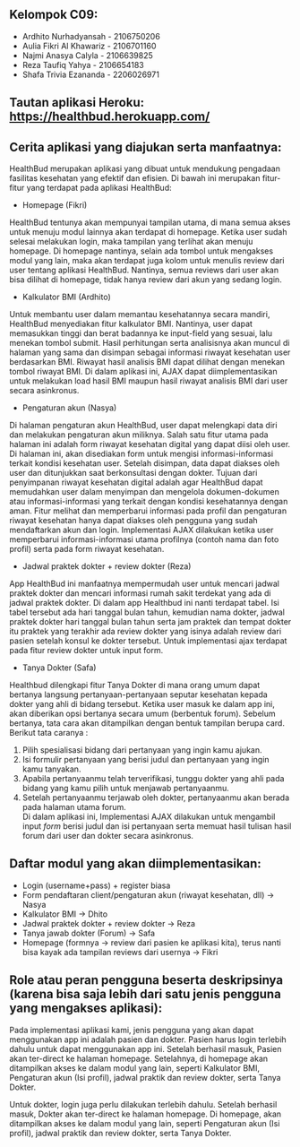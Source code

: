 ## Kelompok C09:
* Ardhito Nurhadyansah - 2106750206
* Aulia Fikri Al Khawariz - 2106701160
* Najmi Anasya Calyla - 2106639825
* Reza Taufiq Yahya - 2106654183
* Shafa Trivia Ezananda - 2206026971

## Tautan aplikasi Heroku: https://healthbud.herokuapp.com/

## Cerita aplikasi yang diajukan serta manfaatnya:

HealthBud merupakan aplikasi yang dibuat untuk mendukung pengadaan fasilitas kesehatan yang efektif dan efisien. Di bawah ini merupakan fitur-fitur yang terdapat pada aplikasi HealthBud:

- Homepage (Fikri)

HealthBud tentunya akan mempunyai tampilan utama, di mana  semua akses untuk menuju modul lainnya akan terdapat di homepage. Ketika user sudah selesai melakukan login, maka tampilan yang terlihat akan menuju homepage. Di homepage nantinya, selain ada tombol untuk mengakses modul yang lain, maka akan terdapat juga kolom untuk menulis review dari user tentang aplikasi HealthBud. Nantinya, semua reviews dari user akan bisa dilihat di homepage, tidak hanya review dari akun yang sedang login.

- Kalkulator BMI (Ardhito)

Untuk membantu user dalam memantau kesehatannya secara mandiri, HealthBud menyediakan fitur kalkulator BMI. Nantinya, user dapat memasukkan tinggi dan berat badannya ke input-field yang sesuai, lalu menekan tombol submit. Hasil perhitungan serta analisisnya akan muncul di halaman yang sama dan disimpan sebagai informasi riwayat kesehatan user berdasarkan BMI. Riwayat hasil analisis BMI dapat dilihat dengan menekan tombol riwayat BMI. Di dalam aplikasi ini, AJAX dapat diimplementasikan untuk melakukan load hasil BMI maupun hasil riwayat analisis BMI dari user secara asinkronus.

- Pengaturan akun (Nasya)

Di halaman pengaturan akun HealthBud, user dapat melengkapi data diri dan melakukan pengaturan akun miliknya. Salah satu fitur utama pada halaman ini adalah form riwayat kesehatan digital yang dapat diisi oleh user. Di halaman ini, akan disediakan form untuk mengisi informasi-informasi terkait kondisi kesehatan user. Setelah disimpan, data dapat diakses oleh user dan ditunjukkan saat berkonsultasi dengan dokter. Tujuan dari penyimpanan riwayat kesehatan digital adalah agar HealthBud dapat memudahkan user dalam menyimpan dan mengelola dokumen-dokumen atau informasi-informasi yang terkait dengan kondisi kesehatannya dengan aman. Fitur melihat dan memperbarui informasi pada profil dan pengaturan riwayat kesehatan hanya dapat diakses oleh pengguna yang sudah mendaftarkan akun dan login. Implementasi AJAX dilakukan ketika user memperbarui informasi-informasi utama profilnya (contoh nama dan foto profil) serta pada form riwayat kesehatan. 

- Jadwal praktek dokter + review dokter (Reza)

App HealthBud ini manfaatnya mempermudah user untuk mencari jadwal praktek dokter dan mencari informasi rumah sakit terdekat yang ada di jadwal praktek dokter. Di dalam app Healthbud ini nanti terdapat tabel. Isi tabel tersebut ada hari tanggal bulan tahun, kemudian nama dokter, jadwal praktek dokter hari tanggal bulan tahun serta jam praktek dan tempat dokter itu praktek yang terakhir ada review dokter yang isinya adalah review dari pasien setelah konsul ke dokter tersebut. Untuk implementasi ajax terdapat pada fitur review dokter untuk input form.

- Tanya Dokter (Safa)

Healthbud dilengkapi fitur Tanya Dokter di mana orang umum dapat bertanya langsung pertanyaan-pertanyaan seputar kesehatan kepada dokter yang ahli di bidang tersebut. Ketika user masuk ke dalam app ini, akan diberikan opsi bertanya secara umum (berbentuk forum). Sebelum bertanya, tata cara akan ditampilkan dengan bentuk tampilan berupa card. 
Berikut tata caranya :
1. Pilih spesialisasi bidang dari pertanyaan yang ingin kamu ajukan. </br>
2. Isi formulir pertanyaan yang berisi judul dan pertanyaan yang ingin kamu tanyakan.  </br>
3. Apabila pertanyaanmu telah terverifikasi, tunggu dokter yang ahli pada bidang yang kamu pilih untuk menjawab pertanyaanmu. </br>
4. Setelah pertanyaanmu terjawab oleh dokter, pertanyaanmu akan berada pada halaman utama forum. </br>
Di dalam aplikasi ini, Implementasi AJAX dilakukan untuk mengambil input *form* berisi judul dan isi pertanyaan serta memuat hasil tulisan hasil forum dari user dan dokter secara asinkronus.


## Daftar modul yang akan diimplementasikan:
* Login (username+pass) + register biasa
* Form pendaftaran client/pengaturan akun (riwayat kesehatan, dll) -> Nasya
* Kalkulator BMI -> Dhito
* Jadwal praktek dokter + review dokter -> Reza
* Tanya jawab dokter (Forum) -> Safa
* Homepage (formnya → review dari pasien ke aplikasi kita), terus nanti bisa kayak ada tampilan reviews dari usernya -> Fikri


## Role atau peran pengguna beserta deskripsinya (karena bisa saja lebih dari satu jenis pengguna yang mengakses aplikasi):

Pada implementasi aplikasi kami, jenis pengguna yang akan dapat menggunakan app ini adalah pasien dan dokter. Pasien harus login terlebih dahulu untuk dapat menggunakan app ini. Setelah berhasil masuk, Pasien akan ter-direct ke halaman homepage. Setelahnya, di homepage akan ditampilkan akses ke dalam modul yang lain, seperti Kalkulator BMI, Pengaturan akun (Isi profil), jadwal praktik dan review dokter, serta Tanya Dokter.

Untuk dokter, login juga perlu dilakukan terlebih dahulu. Setelah berhasil masuk, Dokter akan ter-direct ke halaman homepage. Di homepage, akan ditampilkan akses ke dalam modul yang lain, seperti Pengaturan akun (Isi profil), jadwal praktik dan review dokter, serta Tanya Dokter.
